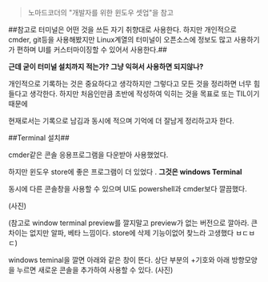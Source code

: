 > 노마드코더의 "개발자를 위한 윈도우 셋업"을 참고

##참고로 터미널은 어떤 것을 쓰든 자기 취향대로 사용한다. 하지만 개인적으로 cmder, git등을 사용해봤지만 Linux계열의 터미널이 오픈소스에 정보도 많고 사용하기가 편하며 UI를 
커스터마이징할 수 있어서 사용한다.## 

**근데 굳이 터미널 설치까지 적는가? 그냥 익혀서 사용하면 되지않나?**

개인적으로 기록하는 것은 중요하다고 생각하지만 그렇다고 모든 것을 정리하면 너무 힘들다고 생각한다. 하지만 처음인만큼 초반에 작성하여 익히는 것을 목표로 또는 TIL이기 때문에

현재로서는 기록으로 남김과 동시에 적으며 기억에 더 잘남게 정리하고자 한다.

##Terminal 설치##

cmder같은 콘솔 응용프로그램을 다운받아 사용했었다. 

하지만 윈도우 store에 좋은 프로그램이 더 있었다 .
**그것은 windows Terminal** 

동시에 다른 콘솔창을 사용할 수 있으며 UI도 powershell과 cmder보다 깔끔했다. 

(사진)


(참고로 window terminal preview를 깔지말고 preview가 없는 버전으로 깔아라. 큰 차이는 없지만 알파, 베타 느낌이다. store에 삭제 기능이없어 찾느라 고생했다 ㅂㄷㅂㄷ)

windows teminal을 깔면 아래와 같은 창이 뜬다. 상단 부분의 +기호와 아래 방향모양을 누르면  새로운 콘솔을 추가하여 사용할 수 있다. 
(사진)

